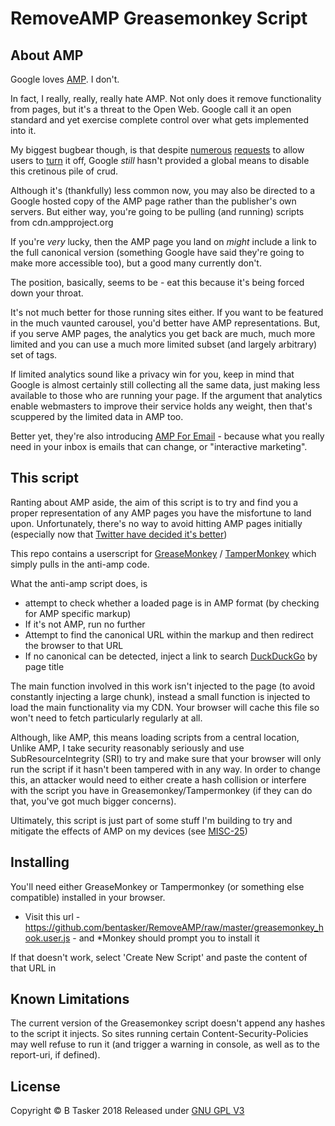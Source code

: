 RemoveAMP Greasemonkey Script
===============================


About AMP 
-----------

Google loves [AMP](https://www.ampproject.org/ "AMP Project"). I don't.

In fact, I really, really, really hate AMP. Not only does it remove functionality from pages, but it's a threat to the Open Web. Google call it an open standard and yet exercise complete control over what gets implemented into it.

My biggest bugbear though, is that despite [numerous](https://productforums.google.com/forum/#!topic/webmasters/8ogdv04Cm-k) [requests](https://productforums.google.com/forum/#!topic/websearch/cQPpu_ee0Y8) to allow users to [turn](https://productforums.google.com/forum/#!topic/webmasters/da0szhOLB1I) it off, Google *still* hasn't provided a global means to disable this cretinous pile of crud.

Although it's (thankfully) less common now, you may also be directed to a Google hosted copy of the AMP page rather than the publisher's own servers. But either way, you're going to be pulling (and running) scripts from cdn.ampproject.org

If you're _very_ lucky, then the AMP page you land on _might_ include a link to the full canonical version (something Google have said they're going to make more accessible too), but a good many currently don't.

The position, basically, seems to be - eat this because it's being forced down your throat.

It's not much better for those running sites either. If you want to be featured in the much vaunted carousel, you'd better have AMP representations. But, if you serve AMP pages, the analytics you get back are much, much more limited and you can use a much more limited subset (and largely arbitrary) set of tags. 

If limited analytics sound like a privacy win for you, keep in mind that Google is almost certainly still collecting all the same data, just making less available to those who are running your page. If the argument that analytics enable webmasters to improve their service holds any weight, then that's scuppered by the limited data in AMP too.

Better yet, they're also introducing [AMP For Email](https://techcrunch.com/2018/02/13/amp-for-email-is-a-terrible-idea/) - because what you really need in your inbox is emails that can change, or "interactive marketing".



This script
-------------

Ranting about AMP aside, the aim of this script is to try and find you a proper representation of any AMP pages you have the misfortune to land upon. Unfortunately, there's no way to avoid hitting AMP pages initially (especially now that [Twitter have decided it's better](https://searchengineland.com/twitter-ramps-amp-278300))

This repo contains a userscript for [GreaseMonkey](https://addons.mozilla.org/en-GB/firefox/addon/greasemonkey/) / [TamperMonkey](https://chrome.google.com/webstore/detail/tampermonkey/dhdgffkkebhmkfjojejmpbldmpobfkfo?hl=en) which simply pulls in the anti-amp code.

What the anti-amp script does, is 

* attempt to check whether a loaded page is in AMP format (by checking for AMP specific markup)
* If it's not AMP, run no further
* Attempt to find the canonical URL within the markup and then redirect the browser to that URL
* If no canonical can be detected, inject a link to search [DuckDuckGo](https://duckduckgo.com/) by page title

The main function involved in this work isn't injected to the page (to avoid constantly injecting a large chunk), instead a small function is injected to load the main functionality via my CDN. Your browser will cache this file so won't need to fetch particularly regularly at all.

Although, like AMP, this means loading scripts from a central location, Unlike AMP, I take security reasonably seriously and use SubResourceIntegrity (SRI) to try and make sure that your browser will only run the script if it hasn't been tampered with in any way. In order to change this, an attacker would need to either create a hash collision or interfere with the script you have in Greasemonkey/Tampermonkey (if they can do that, you've got much bigger concerns).

Ultimately, this script is just part of some stuff I'm building to try and mitigate the effects of AMP on my devices (see [MISC-25](https://projects.bentasker.co.uk/jira_projects/browse/MISC-25.html))



Installing
-----------

You'll need either GreaseMonkey or Tampermonkey (or something else compatible) installed in your browser.

* Visit this url - https://github.com/bentasker/RemoveAMP/raw/master/greasemonkey_hook.user.js - and *Monkey should prompt you to install it

If that  doesn't work, select 'Create New Script' and paste the content of that URL in


Known Limitations
------------------

The current version of the Greasemonkey script doesn't append any hashes to the script it injects. So sites running certain Content-Security-Policies may well refuse to run it (and trigger a warning in console, as well as to the report-uri, if defined).



License
--------

Copyright &copy; B Tasker 2018
Released under [GNU GPL V3](https://github.com/bentasker/RemoveAMP/blob/master/LICENSE)


